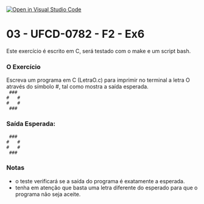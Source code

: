 [![Open in Visual Studio Code](https://classroom.github.com/assets/open-in-vscode-c66648af7eb3fe8bc4f294546bfd86ef473780cde1dea487d3c4ff354943c9ae.svg)](https://classroom.github.com/online_ide?assignment_repo_id=9958334&assignment_repo_type=AssignmentRepo)
# 03 - UFCD-0782 - F2 - Ex6
Este exercício é escrito em C, será testado com o make e um script bash.

### O Exercício
Escreva um programa em C (LetraO.c) para imprimir no terminal a letra O através do
símbolo #, tal como mostra a saída esperada.  
` ###`  
`#   #`  
`#   #`  
` ###`  

### Saída Esperada:
   
` ###`  
`#   #`  
`#   #`  
` ###`   


### Notas
- o teste verificará se a saída do programa é exatamente a esperada.
- tenha em atenção que basta uma letra diferente do esperado para que o programa não seja aceite.

